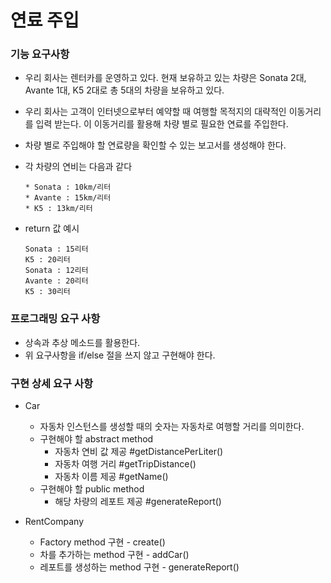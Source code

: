 # 연료 주입

### 기능 요구사항
- 우리 회사는 렌터카를 운영하고 있다. 현재 보유하고 있는 차량은 Sonata 2대, Avante 1대, K5 2대로 총 5대의 차량을 보유하고 있다.
- 우리 회사는 고객이 인터넷으로부터 예약할 때 여행할 목적지의 대략적인 이동거리를 입력 받는다. 이 이동거리를 활용해 차량 별로 필요한 연료를 주입한다.

- 차량 별로 주입해야 할 연료량을 확인할 수 있는 보고서를 생성해야 한다.
- 각 차량의 연비는 다음과 같다 
    ```text
    * Sonata : 10km/리터
    * Avante : 15km/리터
    * K5 : 13km/리터
    ```

- return 값 예시
    ```text
    Sonata : 15리터
    K5 : 20리터
    Sonata : 12리터
    Avante : 20리터
    K5 : 30리터
    ```

### 프로그래밍 요구 사항
- 상속과 추상 메소드를 활용한다.
- 위 요구사항을 if/else 절을 쓰지 않고 구현해야 한다.

### 구현 상세 요구 사항

- Car
  - 자동차 인스턴스를 생성할 때의 숫자는 자동차로 여행할 거리를 의미한다.
  - 구현해야 할 abstract method
    - 자동차 연비 값 제공 #getDistancePerLiter()
    - 자동차 여행 거리 #getTripDistance()
    - 자동차 이름 제공 #getName()
  - 구현해야 할 public method
    - 해당 차량의 레포트 제공 #generateReport()

- RentCompany
  - Factory method 구현 - create()
  - 차를 추가하는 method 구현 - addCar()
  - 레포트를 생성하는 method 구현 - generateReport()